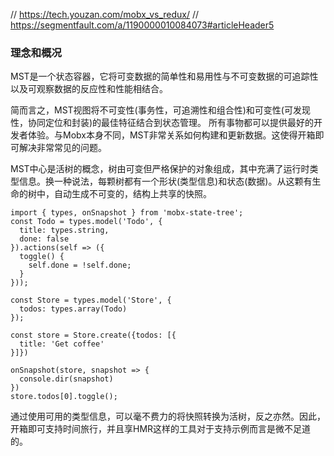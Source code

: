 // https://tech.youzan.com/mobx_vs_redux/
// https://segmentfault.com/a/1190000010084073#articleHeader5

### 理念和概况
MST是一个状态容器，它将可变数据的简单性和易用性与不可变数据的可追踪性以及可观察数据的反应性和性能相结合。

简而言之，MST视图将不可变性(事务性，可追溯性和组合性)和可变性(可发现性，协同定位和封装)的最佳特征结合到状态管理。
所有事物都可以提供最好的开发者体验。与Mobx本身不同，MST非常关系如何构建和更新数据。这使得开箱即可解决非常常见的问题。

MST中心是活树的概念，树由可变但严格保护的对象组成，其中充满了运行时类型信息。换一种说法，每颗树都有一个形状(类型信息)和状态(数据)。从这颗有生命的树中，自动生成不可变的，结构上共享的快照。

```
import { types, onSnapshot } from 'mobx-state-tree';
const Todo = types.model('Todo', {
  title: types.string,
  done: false
}).actions(self => ({
  toggle() {
    self.done = !self.done;
  }
}));

const Store = types.model('Store', {
  todos: types.array(Todo)
});

const store = Store.create({todos: [{
  title: 'Get coffee'
}]})

onSnapshot(store, snapshot => {
  console.dir(snapshot)
})
store.todos[0].toggle();
```
通过使用可用的类型信息，可以毫不费力的将快照转换为活树，反之亦然。因此，开箱即可支持时间旅行，并且享HMR这样的工具对于支持示例而言是微不足道的。